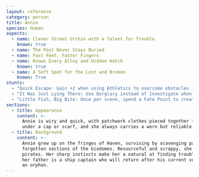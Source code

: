 ```yaml
---
layout: reference
category: person
title: Annie
species: Human
aspects:
  - name: Clever Street Urchin with a Talent for Trouble
    known: true
  - name: The Past Never Stays Buried
  - name: Fast Feet, Faster Fingers
  - name: Knows Every Alley and Hidden Hatch
    known: true
  - name: A Soft Spot for the Lost and Broken
    known: True
stunts:
  - "Quick Escape: Gain +2 when using Athletics to overcome obstacles in chases or escapes."
  - "It Was Just Lying There: Use Burglary instead of Investigate when searching for useful items in wreckage or abandoned places."
  - "Little Fish, Big Bite: Once per scene, spend a Fate Point to create a surprise advantage against a larger or more powerful opponent."
sections:
  - title: Appearance
    content: >-
      Annie is wiry and quick, with patchwork clothes pieced together from salvaged materials. Her hair is often tucked
      under a cap or scarf, and she always carries a worn but reliable vibroknife at her side.        
  - title: Background
    content: >-
      Annie grew up on the fringes of Haven, surviving by scavenging parts and supplies in the maintenance tunnels and
      forgotten sections of the biodomes. Resourceful and scrappy, she’s learned how to outwit bullies and bargain with
      pirates. Her sharp instincts make her a natural at finding trouble—and occasionally getting out of it. She says
      her father is a ship captain who will return after his current voyage, but most who know her believe that she is
      an orphan.
---
```

